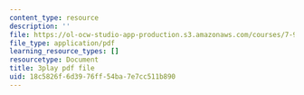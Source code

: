 ```yaml
---
content_type: resource
description: ''
file: https://ol-ocw-studio-app-production.s3.amazonaws.com/courses/7-91j-foundations-of-computational-and-systems-biology-spring-2014/18c5826f6d3976ff54ba7e7cc511b890_Ob9xGBPvr_s.pdf
file_type: application/pdf
learning_resource_types: []
resourcetype: Document
title: 3play pdf file
uid: 18c5826f-6d39-76ff-54ba-7e7cc511b890
---
```

